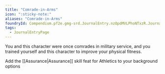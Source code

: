 ```yaml
---
title: "Comrade-in-Arms"
icon: ":sticky-note:"
aliases: "Comrade-in-Arms"
foundryId: Compendium.pf2e.gmg-srd.JournalEntry.nzOpdMVLPhoNTxzR.JournalEntryPage.5wJ59os7IBsIAakA
tags:
  - JournalEntryPage
---
```

You and this character were once comrades in military service, and you trained yourself and this character to improve your physical fitness.

Add the [[Assurance|Assurance]] skill feat for Athletics to your background options